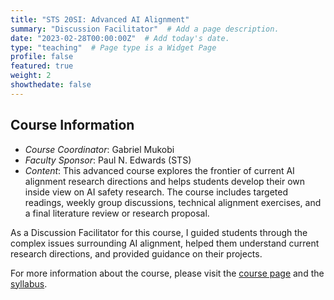 ```yaml
---
title: "STS 20SI: Advanced AI Alignment"
summary: "Discussion Facilitator"  # Add a page description.
date: "2023-02-28T00:00:00Z"  # Add today's date.
type: "teaching"  # Page type is a Widget Page
profile: false
featured: true
weight: 2
showthedate: false
---
```


## Course Information

* *Course Coordinator*: Gabriel Mukobi
* *Faculty Sponsor*: Paul N. Edwards (STS)
* *Content*: This advanced course explores the frontier of current AI alignment research directions and helps students develop their own inside view on AI safety research. The course includes targeted readings, weekly group discussions, technical alignment exercises, and a final literature review or research proposal.

As a Discussion Facilitator for this course, I guided students through the complex issues surrounding AI alignment, helped them understand current research directions, and provided guidance on their projects.

For more information about the course, please visit the [course page](https://explorecourses.stanford.edu/search?view=catalog&filter-coursestatus-Active=on&page=0&catalog=&academicYear=&q=STS+20SI%3A+Advanced+AI+Alignment&collapse=) and the [syllabus](https://docs.google.com/document/d/1zDYtBpoJqTw7qwrfRd5hqyoiaQrfL6HSoFdKbEP21l0/edit#heading=h.o0d20s4gildq).
